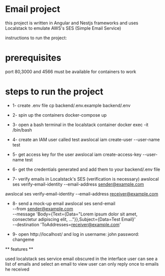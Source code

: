 # Email project

this project is written in Angular and Nestjs frameworks and uses Localstack to emulate AWS's SES (Simple Email Service)


instructions to run the project:

# prerequisites
port 80,3000 and 4566 must be available for containers to work

# steps to run the project

* 1- create .env file
cp backend/.env.example backend/.env

* 2- spin up the containers
docker-compose up



* 3- open a bash terminal in the localstack container
docker exec -it <localstack container id> /bin/bash

* 4- create an IAM user called test
awslocal iam create-user --user-name test

* 5- get access key for the user
awslocal iam create-access-key --user-name test

* 6- get the credentials generated and add them to your backend/.env file 

* 7- verify emails in Localstack's SES (verification is necessary)
awslocal ses verify-email-identity --email-address sender@example.com 

awslocal ses verify-email-identity --email-address receiver@example.com

* 8- send a mock-up email
awslocal ses send-email \
    --from sender@example.com \
    --message 'Body={Text={Data="Lorem ipsum dolor sit amet, consectetur adipiscing elit, ..."}},Subject={Data=Test Email}' \
    --destination 'ToAddresses=receiver@example.com'

* 9- open http://localhost/ and log in
username: john
password: changeme


** features **

used localstack ses service
email obscured in the interface 
user can see a list of emails and select an email to view
user can only reply once to emails he received




